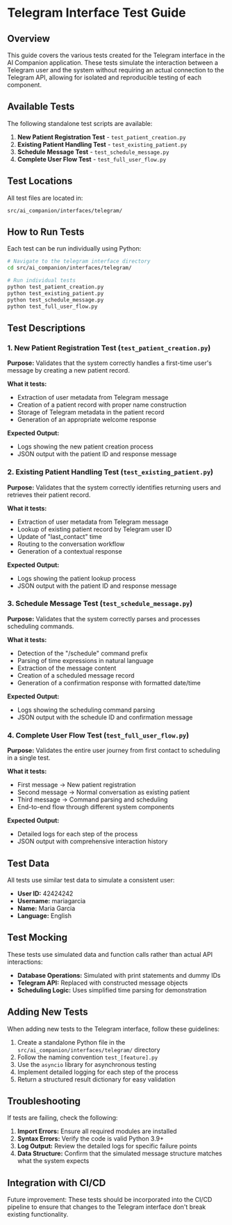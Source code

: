 # Telegram Interface Test Guide

## Overview

This guide covers the various tests created for the Telegram interface in the AI Companion application. These tests simulate the interaction between a Telegram user and the system without requiring an actual connection to the Telegram API, allowing for isolated and reproducible testing of each component.

## Available Tests

The following standalone test scripts are available:

1. **New Patient Registration Test** - `test_patient_creation.py`
2. **Existing Patient Handling Test** - `test_existing_patient.py`
3. **Schedule Message Test** - `test_schedule_message.py`
4. **Complete User Flow Test** - `test_full_user_flow.py`

## Test Locations

All test files are located in:
```
src/ai_companion/interfaces/telegram/
```

## How to Run Tests

Each test can be run individually using Python:

```bash
# Navigate to the telegram interface directory
cd src/ai_companion/interfaces/telegram/

# Run individual tests
python test_patient_creation.py
python test_existing_patient.py
python test_schedule_message.py
python test_full_user_flow.py
```

## Test Descriptions

### 1. New Patient Registration Test (`test_patient_creation.py`)

**Purpose:** Validates that the system correctly handles a first-time user's message by creating a new patient record.

**What it tests:**
- Extraction of user metadata from Telegram message
- Creation of a patient record with proper name construction
- Storage of Telegram metadata in the patient record
- Generation of an appropriate welcome response

**Expected Output:**
- Logs showing the new patient creation process
- JSON output with the patient ID and response message

### 2. Existing Patient Handling Test (`test_existing_patient.py`)

**Purpose:** Validates that the system correctly identifies returning users and retrieves their patient record.

**What it tests:**
- Extraction of user metadata from Telegram message
- Lookup of existing patient record by Telegram user ID
- Update of "last_contact" time
- Routing to the conversation workflow
- Generation of a contextual response

**Expected Output:**
- Logs showing the patient lookup process
- JSON output with the patient ID and response message

### 3. Schedule Message Test (`test_schedule_message.py`)

**Purpose:** Validates that the system correctly parses and processes scheduling commands.

**What it tests:**
- Detection of the "/schedule" command prefix
- Parsing of time expressions in natural language
- Extraction of the message content
- Creation of a scheduled message record
- Generation of a confirmation response with formatted date/time

**Expected Output:**
- Logs showing the scheduling command parsing
- JSON output with the schedule ID and confirmation message

### 4. Complete User Flow Test (`test_full_user_flow.py`)

**Purpose:** Validates the entire user journey from first contact to scheduling in a single test.

**What it tests:**
- First message → New patient registration
- Second message → Normal conversation as existing patient
- Third message → Command parsing and scheduling
- End-to-end flow through different system components

**Expected Output:**
- Detailed logs for each step of the process
- JSON output with comprehensive interaction history

## Test Data

All tests use similar test data to simulate a consistent user:

- **User ID:** 42424242
- **Username:** mariagarcia
- **Name:** Maria Garcia
- **Language:** English

## Test Mocking

These tests use simulated data and function calls rather than actual API interactions:

- **Database Operations:** Simulated with print statements and dummy IDs
- **Telegram API:** Replaced with constructed message objects
- **Scheduling Logic:** Uses simplified time parsing for demonstration

## Adding New Tests

When adding new tests to the Telegram interface, follow these guidelines:

1. Create a standalone Python file in the `src/ai_companion/interfaces/telegram/` directory
2. Follow the naming convention `test_[feature].py`
3. Use the `asyncio` library for asynchronous testing
4. Implement detailed logging for each step of the process
5. Return a structured result dictionary for easy validation

## Troubleshooting

If tests are failing, check the following:

1. **Import Errors:** Ensure all required modules are installed
2. **Syntax Errors:** Verify the code is valid Python 3.9+
3. **Log Output:** Review the detailed logs for specific failure points
4. **Data Structure:** Confirm that the simulated message structure matches what the system expects

## Integration with CI/CD

Future improvement: These tests should be incorporated into the CI/CD pipeline to ensure that changes to the Telegram interface don't break existing functionality. 